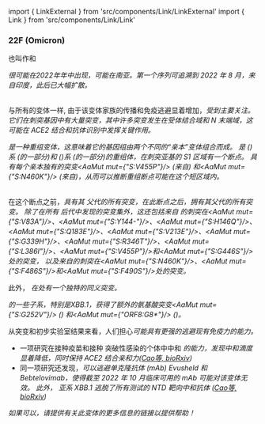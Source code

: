 import { LinkExternal } from 'src/components/Link/LinkExternal'
import { Link } from 'src/components/Link/Link'




<MdxContent filepath="VoCHeader.md'" />

### 22F (Omicron)
也叫作<Lin name="XBB" />和<Who name="Omicron" />

<MdxContent filepath="OmicronHeader.md'" />

<Var name="22F (Omicron)"/> 很可能在2022年年中出现，可能在南亚。第一个序列可追溯到 2022 年 8 月，来自印度，此后已大幅扩散。
<br/><br/>

与所有的<Who name="Omicron" />变体一样, 由于该变体家族的传播和免疫逃避显着增加，<Var name="22F (Omicron)" prefix=""/>受到主要关注。它们在刺突基因中有大量突变，其中许多突变发生在受体结合域和 N 末端域，这可能在 ACE2 结合和抗体识别中发挥关键作用。

<Var name="22F (Omicron)" prefix=""/>是一种重组变体，这意味着它的基因组由两个不同的“亲本”变体组合而成。 <Var name="22F (Omicron)" prefix=""/>是<Lin name="BJ.1"/> (<Lin name="BA.2.10.1.1"/>)系 (<Var name="21L (Omicron)" prefix=""/>的一部分)和<Lin name="BM.1.1.1"/> (<Lin name="BA.2.75.3.1.1.1"/>)系 (<Var name="22D (Omicron)" prefix=""/>的一部分)的重组体，在刺突亚基的 S1 区域有一个断点。
<Var name="22F (Omicron)" prefix=""/> 具有每个亲本独有的突变<AaMut mut={"S:V455P"}/> (来自<Lin name="BJ.1"/>) 和<AaMut mut={"S:N460K"}/> (来自<Lin name="BM.1.1.1"/>)，从而可以推断重组断点可能在这个短区域内。
<br/>
<br/>

在这个断点之前，<Var name="22F (Omicron)" prefix=""/>具有其 <Lin name="BJ.1"/>父代的所有突变，在此断点之后，拥有其<Lin name="BM.1.1.1"/>父代的所有突变。 除了在所有 <Var name="21L (Omicron)" prefix=""/>后代中发现的突变集外，这还包括来自 <Lin name="BJ.1"/>的刺突在<AaMut mut={"S:V83A"}/>、<AaMut mut={"S:Y144-"}/>、<AaMut mut={"S:H146Q"}/>、 <AaMut mut={"S:Q183E"}/>、<AaMut mut={"S:V213E"}/>、<AaMut mut={"S:G339H"}/>、<AaMut mut={"S:R346T"}/>、<AaMut mut={"S:L386I"}/>、<AaMut mut={"S:V455P"}/>和<AaMut mut={"S:G446S"}/>处的突变， 以及来自<Lin name="BM.1.1.1"/>的刺突在<AaMut mut={"S:N460K"}/>、<AaMut mut={"S:F486S"}/>和<AaMut mut={"S:F490S"}/>处的突变。

此外， <Var name="22F (Omicron)" prefix=""/>在<NucMut mut="A19326G" />处有一个独特的同义突变。

<Var name="22F (Omicron)" prefix=""/>的一些子系，特别是XBB.1，获得了额外的氨基酸突变<AaMut mut={"S:G252V"}/> (<NucMut mut="G22317T"/>) 和<AaMut mut={"ORF8:G8*"}/> (<NucMut mut="G27915T"/>)。

从突变和初步实验室结果来看，人们担心<Var name="22F (Omicron)" prefix=""/>可能具有更强的逃避现有免疫力的能力。
- 一项研究在接种疫苗和接种 <Who name="Omicron" />突破性感染的个体中中和 <Var name="22F (Omicron)" prefix=""/>的能力，发现中和滴度显着降低，同时保持 ACE2 结合亲和力([Cao等, bioRxiv](https://www.biorxiv.org/content/10.1101/2022.09.15.507787v4))
- 同一项研究还发现，<Var name="22F (Omicron)" prefix=""/>可以逃避单克隆抗体 (mAb) Evusheld 和 Bebtelovimab，使得截至 2022 年 10 月临床可用的 mAb 可能对该变体无效。 此外， <Var name="22F (Omicron)" prefix=""/>亚系 XBB.1 逃脱了所有测试的 NTD 靶向中和抗体 ([Cao等, bioRxiv](https://www.biorxiv.org/content/10.1101/2022.09.15.507787v4))


_如果可以，请提供有关此变体的更多信息的链接以提供帮助！_




